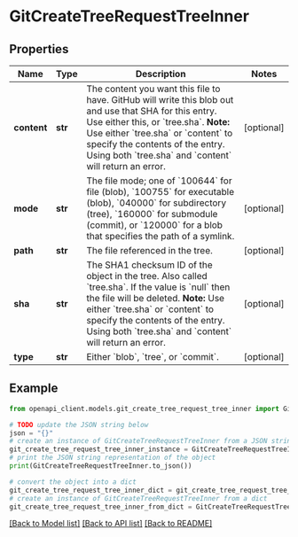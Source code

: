 # GitCreateTreeRequestTreeInner


## Properties

Name | Type | Description | Notes
------------ | ------------- | ------------- | -------------
**content** | **str** | The content you want this file to have. GitHub will write this blob out and use that SHA for this entry. Use either this, or &#x60;tree.sha&#x60;.      **Note:** Use either &#x60;tree.sha&#x60; or &#x60;content&#x60; to specify the contents of the entry. Using both &#x60;tree.sha&#x60; and &#x60;content&#x60; will return an error. | [optional] 
**mode** | **str** | The file mode; one of &#x60;100644&#x60; for file (blob), &#x60;100755&#x60; for executable (blob), &#x60;040000&#x60; for subdirectory (tree), &#x60;160000&#x60; for submodule (commit), or &#x60;120000&#x60; for a blob that specifies the path of a symlink. | [optional] 
**path** | **str** | The file referenced in the tree. | [optional] 
**sha** | **str** | The SHA1 checksum ID of the object in the tree. Also called &#x60;tree.sha&#x60;. If the value is &#x60;null&#x60; then the file will be deleted.      **Note:** Use either &#x60;tree.sha&#x60; or &#x60;content&#x60; to specify the contents of the entry. Using both &#x60;tree.sha&#x60; and &#x60;content&#x60; will return an error. | [optional] 
**type** | **str** | Either &#x60;blob&#x60;, &#x60;tree&#x60;, or &#x60;commit&#x60;. | [optional] 

## Example

```python
from openapi_client.models.git_create_tree_request_tree_inner import GitCreateTreeRequestTreeInner

# TODO update the JSON string below
json = "{}"
# create an instance of GitCreateTreeRequestTreeInner from a JSON string
git_create_tree_request_tree_inner_instance = GitCreateTreeRequestTreeInner.from_json(json)
# print the JSON string representation of the object
print(GitCreateTreeRequestTreeInner.to_json())

# convert the object into a dict
git_create_tree_request_tree_inner_dict = git_create_tree_request_tree_inner_instance.to_dict()
# create an instance of GitCreateTreeRequestTreeInner from a dict
git_create_tree_request_tree_inner_from_dict = GitCreateTreeRequestTreeInner.from_dict(git_create_tree_request_tree_inner_dict)
```
[[Back to Model list]](../README.md#documentation-for-models) [[Back to API list]](../README.md#documentation-for-api-endpoints) [[Back to README]](../README.md)


